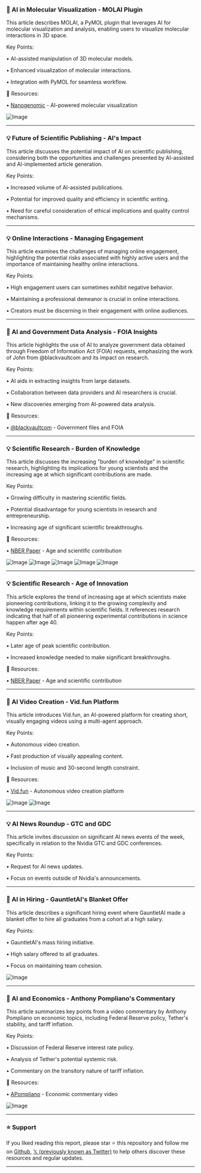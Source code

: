 ### 🤖 AI in Molecular Visualization - MOLAI Plugin

This article describes MOLAI, a PyMOL plugin that leverages AI for molecular visualization and analysis, enabling users to visualize molecular interactions in 3D space.

Key Points:

• AI-assisted manipulation of 3D molecular models.


• Enhanced visualization of molecular interactions.


• Integration with PyMOL for seamless workflow.


🔗 Resources:

• [Nanogenomic](https://x.com/nanogenomic) - AI-powered molecular visualization


![Image](https://pbs.twimg.com/media/GmjSsT_WYAAQjo1?format=jpg&name=small)


---
### 💡 Future of Scientific Publishing - AI's Impact

This article discusses the potential impact of AI on scientific publishing, considering both the opportunities and challenges presented by AI-assisted and AI-implemented article generation.

Key Points:

• Increased volume of AI-assisted publications.


• Potential for improved quality and efficiency in scientific writing.


• Need for careful consideration of ethical implications and quality control mechanisms.


---
### 💡 Online Interactions - Managing Engagement

This article examines the challenges of managing online engagement, highlighting the potential risks associated with highly active users and the importance of maintaining healthy online interactions.

Key Points:

• High engagement users can sometimes exhibit negative behavior.


• Maintaining a professional demeanor is crucial in online interactions.


• Creators must be discerning in their engagement with online audiences.


---
### 🤖 AI and Government Data Analysis - FOIA Insights

This article highlights the use of AI to analyze government data obtained through Freedom of Information Act (FOIA) requests, emphasizing the work of John from @blackvaultcom and its impact on research.

Key Points:

• AI aids in extracting insights from large datasets.


• Collaboration between data providers and AI researchers is crucial.


• New discoveries emerging from AI-powered data analysis.


🔗 Resources:

• [@blackvaultcom](https://x.com/blackvaultcom) - Government files and FOIA


---
### 💡 Scientific Research - Burden of Knowledge

This article discusses the increasing "burden of knowledge" in scientific research, highlighting its implications for young scientists and the increasing age at which significant contributions are made.

Key Points:

• Growing difficulty in mastering scientific fields.


• Potential disadvantage for young scientists in research and entrepreneurship.


• Increasing age of significant scientific breakthroughs.


🔗 Resources:

• [NBER Paper](http://nber.org/papers/w19866) - Age and scientific contribution


![Image](https://pbs.twimg.com/media/GmhhB2iaEAI8nIw?format=jpg&name=small)
![Image](https://pbs.twimg.com/media/GmhhB1_XwAAAtnA?format=jpg&name=small)
![Image](https://pbs.twimg.com/media/Gmhhs1SXEAAQLwh?format=jpg&name=small)
![Image](https://pbs.twimg.com/media/Gmhhs1UWsAAgORA?format=jpg&name=360x360)
![Image](https://pbs.twimg.com/media/Gmhhs1TWgAEt-Rj?format=jpg&name=360x360)


---
### 💡 Scientific Research - Age of Innovation

This article explores the trend of increasing age at which scientists make pioneering contributions, linking it to the growing complexity and knowledge requirements within scientific fields.  It references research indicating that half of all pioneering experimental contributions in science happen after age 40.

Key Points:

•  Later age of peak scientific contribution.


•  Increased knowledge needed to make significant breakthroughs.



🔗 Resources:

• [NBER Paper](http://nber.org/papers/w19866) - Age and scientific contribution


---
### 🚀 AI Video Creation - Vid.fun Platform

This article introduces Vid.fun, an AI-powered platform for creating short, visually engaging videos using a multi-agent approach.

Key Points:

• Autonomous video creation.


• Fast production of visually appealing content.


• Inclusion of music and 30-second length constraint.


🔗 Resources:

• [Vid.fun](https://vid.fun) - Autonomous video creation platform


![Image](https://pbs.twimg.com/amplify_video_thumb/1902810061170188288/img/gZUtCFUPjl55xSzp.jpg)
![Image](https://pbs.twimg.com/ext_tw_video_thumb/1902714499628728320/pu/img/biGRxt33FTrqJgQS.jpg)


---
### 💡 AI News Roundup - GTC and GDC

This article invites discussion on significant AI news events of the week, specifically in relation to the Nvidia GTC and GDC conferences.

Key Points:

•  Request for AI news updates.


•  Focus on events outside of Nvidia's announcements.


---
### 🤖 AI in Hiring - GauntletAI's Blanket Offer

This article describes a significant hiring event where GauntletAI made a blanket offer to hire all graduates from a cohort at a high salary.

Key Points:

•  GauntletAI's mass hiring initiative.


•  High salary offered to all graduates.


•  Focus on maintaining team cohesion.


![Image](https://pbs.twimg.com/media/GmXs3fQa8AATT5D?format=jpg&name=small)

---
### 🤖  AI and Economics - Anthony Pompliano's Commentary

This article summarizes key points from a video commentary by Anthony Pompliano on economic topics, including Federal Reserve policy, Tether's stability, and tariff inflation.


Key Points:

•  Discussion of Federal Reserve interest rate policy.


•  Analysis of Tether's potential systemic risk.


•  Commentary on the transitory nature of tariff inflation.


🔗 Resources:

• [APompliano](https://x.com/APompliano) -  Economic commentary video


![Image](https://pbs.twimg.com/amplify_video_thumb/1902810061170188288/img/gZUtCFUPjl55xSzp.jpg)


---

### ⭐️ Support

If you liked reading this report, please star ⭐️ this repository and follow me on [Github](https://github.com/Drix10), [𝕏 (previously known as Twitter)](https://x.com/DRIX_10_) to help others discover these resources and regular updates.

---